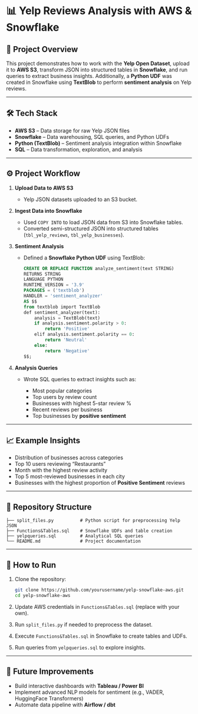 # 📊 Yelp Reviews Analysis with AWS & Snowflake



## 📌 Project Overview

This project demonstrates how to work with the **Yelp Open Dataset**, upload it to **AWS S3**, transform JSON into structured tables in **Snowflake**, and run queries to extract business insights.
Additionally, a **Python UDF** was created in Snowflake using **TextBlob** to perform **sentiment analysis** on Yelp reviews.

---

## 🛠️ Tech Stack

* **AWS S3** – Data storage for raw Yelp JSON files
* **Snowflake** – Data warehousing, SQL queries, and Python UDFs
* **Python (TextBlob)** – Sentiment analysis integration within Snowflake
* **SQL** – Data transformation, exploration, and analysis

---

## ⚙️ Project Workflow

1. **Upload Data to AWS S3**

   * Yelp JSON datasets uploaded to an S3 bucket.

2. **Ingest Data into Snowflake**

   * Used `COPY INTO` to load JSON data from S3 into Snowflake tables.
   * Converted semi-structured JSON into structured tables (`tbl_yelp_reviews`, `tbl_yelp_businesses`).

3. **Sentiment Analysis**

   * Defined a **Snowflake Python UDF** using TextBlob:

     ```sql
     CREATE OR REPLACE FUNCTION analyze_sentiment(text STRING)
     RETURNS STRING
     LANGUAGE PYTHON
     RUNTIME_VERSION = '3.9'
     PACKAGES = ('textblob') 
     HANDLER = 'sentiment_analyzer'
     AS $$
     from textblob import TextBlob
     def sentiment_analyzer(text):
         analysis = TextBlob(text)
         if analysis.sentiment.polarity > 0:
             return 'Positive'
         elif analysis.sentiment.polarity == 0:
             return 'Neutral'
         else:
             return 'Negative'
     $$;
     ```



4. **Analysis Queries**

   * Wrote SQL queries to extract insights such as:

     * Most popular categories
     * Top users by review count
     * Businesses with highest 5-star review %
     * Recent reviews per business
     * Top businesses by **positive sentiment**

---

## 📈 Example Insights

* Distribution of businesses across categories
* Top 10 users reviewing “Restaurants”
* Month with the highest review activity
* Top 5 most-reviewed businesses in each city
* Businesses with the highest proportion of **Positive Sentiment** reviews

---

## 📂 Repository Structure

```
├── split_files.py          # Python script for preprocessing Yelp JSON
├── Functions&Tables.sql    # Snowflake UDFs and table creation
├── yelpqueries.sql         # Analytical SQL queries
└── README.md               # Project documentation
```

---

## 🚀 How to Run

1. Clone the repository:

   ```bash
   git clone https://github.com/yourusername/yelp-snowflake-aws.git
   cd yelp-snowflake-aws
   ```
2. Update AWS credentials in `Functions&Tables.sql` (replace with your own).
3. Run `split_files.py` if needed to preprocess the dataset.
4. Execute `Functions&Tables.sql` in Snowflake to create tables and UDFs.
5. Run queries from `yelpqueries.sql` to explore insights.

---

## 🔮 Future Improvements

* Build interactive dashboards with **Tableau / Power BI**
* Implement advanced NLP models for sentiment (e.g., VADER, HuggingFace Transformers)
* Automate data pipeline with **Airflow / dbt**


